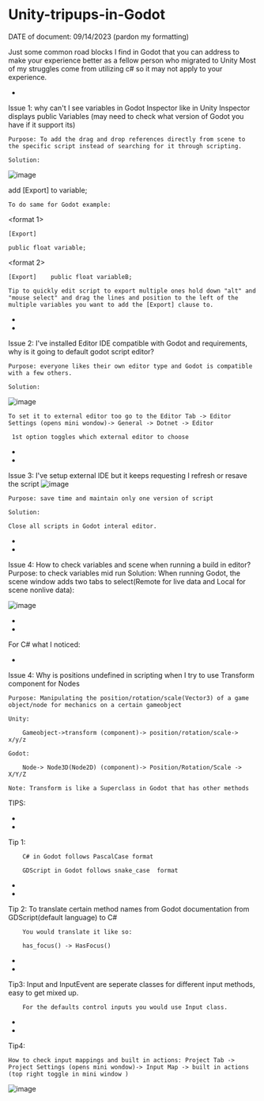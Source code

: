# Unity-tripups-in-Godot


DATE of document: 09/14/2023 (pardon my formatting)

Just some common road blocks I find in Godot that you can address to make your experience better as a fellow person who migrated to Unity
Most of my struggles come from utilizing c# so it may not apply to your experience.

*

Issue 1: why can't I see variables in Godot Inspector like in Unity Inspector displays public Variables (may need to check what version of Godot you have if it support its)
   
	Purpose: To add the drag and drop references directly from scene to the specific script instead of searching for it through scripting.

	Solution:
 
 ![image](https://github.com/rerako/Unity-tripups-in-Godot/assets/10995602/d2999b7e-3d44-425d-ac8c-809af083c6a1)


 add [Export] to variable;
 
	To do same for Godot example:

<format 1>

	[Export]
 
	public float variable;
<format 2>

	[Export]	public float variableB;
 
	Tip to quickly edit script to export multiple ones hold down "alt" and "mouse select" and drag the lines and position to the left of the multiple variables you want to add the [Export] clause to. 

*

*


Issue 2: I've installed  Editor IDE compatible with Godot and requirements, why is it going to default godot script editor?
   
	Purpose: everyone likes their own editor type and Godot is compatible with a few others.

	Solution:

 ![image](https://github.com/rerako/Unity-tripups-in-Godot/assets/10995602/a003edf2-5a7e-483e-b117-a1d947b46a9a)


	To set it to external editor too go to the Editor Tab -> Editor Settings (opens mini wondow)-> General -> Dotnet -> Editor

	 1st option toggles which external editor to choose 

*

*


Issue 3: I've setup external IDE but it keeps requesting I refresh or resave the script
![image](https://github.com/rerako/Unity-tripups-in-Godot/assets/10995602/a5ce0ec7-3097-467c-96f3-75b49dbfd35b)

   
	Purpose: save time and maintain only one version of script

	Solution:

	Close all scripts in Godot interal editor.

*

*


Issue 4: How to check variables and scene when running a build in editor?
	Purpose: to check variables mid run
	Solution:
 	When running Godot, the scene window adds two tabs to select(Remote for live data and Local for scene nonlive data):
  
  ![image](https://github.com/rerako/Unity-tripups-in-Godot/assets/10995602/9a482b4c-fd2a-4581-bc23-4c386fa1c580)


*

*


For C# what I noticed:


*

Issue 4: Why is positions undefined in scripting when I try to use Transform component for Nodes
   
	Purpose: Manipulating the position/rotation/scale(Vector3) of a game object/node for mechanics on a certain gameobject

	Unity:

		Gameobject->transform (component)-> position/rotation/scale-> x/y/z
  
	Godot:

		Node-> Node3D(Node2D) (component)-> Position/Rotation/Scale -> X/Y/Z
  
	Note: Transform is like a Superclass in Godot that has other methods




TIPS:

*

*

Tip 1: 

		C# in Godot follows PascalCase format 

		GDScript in Godot follows snake_case  format

*

*

Tip 2:
		To translate certain method names from Godot documentation from GDScript(default language) to C#

		You would translate it like so:

		has_focus() -> HasFocus()

*

*

Tip3: 
		Input and InputEvent are seperate classes for different input methods, easy to get mixed up. 

		For the defaults control inputs you would use Input class.

*

*

Tip4: 

	How to check input mappings and built in actions: Project Tab -> Project Settings (opens mini wondow)-> Input Map -> built in actions (top right toggle in mini window )
 ![image](https://github.com/rerako/Unity-tripups-in-Godot/assets/10995602/1dae3bfe-6ff5-4951-ab23-e080d4bba1cb)

